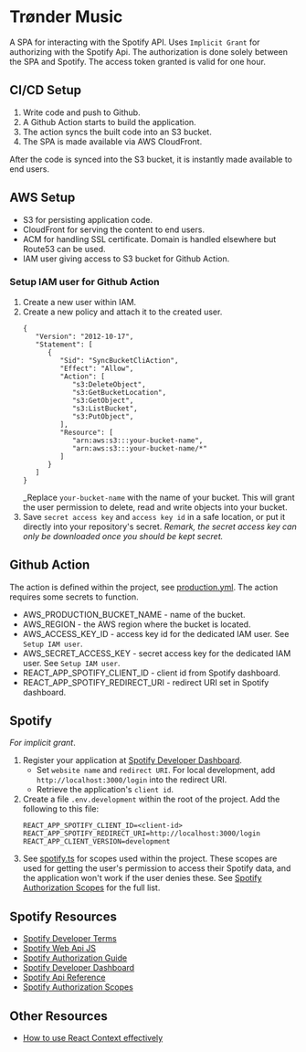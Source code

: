 # Trønder Music

A SPA for interacting with the Spotify API.
Uses `Implicit Grant` for authorizing with the Spotify Api. The authorization is done solely between the SPA and Spotify. The access token granted is valid for one hour.

## CI/CD Setup

1. Write code and push to Github.
2. A Github Action starts to build the application.
3. The action syncs the built code into an S3 bucket.
4. The SPA is made available via AWS CloudFront.

After the code is synced into the S3 bucket, it is instantly made available to end users.

## AWS Setup

- S3 for persisting application code.
- CloudFront for serving the content to end users.
- ACM for handling SSL certificate. Domain is handled elsewhere but Route53 can be used.
- IAM user giving access to S3 bucket for Github Action.

### Setup IAM user for Github Action

1. Create a new user within IAM.
2. Create a new policy and attach it to the created user.
   ```
   {
      "Version": "2012-10-17",
      "Statement": [
         {
            "Sid": "SyncBucketCliAction",
            "Effect": "Allow",
            "Action": [
               "s3:DeleteObject",
               "s3:GetBucketLocation",
               "s3:GetObject",
               "s3:ListBucket",
               "s3:PutObject",
            ],
            "Resource": [
               "arn:aws:s3:::your-bucket-name",
               "arn:aws:s3:::your-bucket-name/*"
            ]
         }
      ]
   }
   ```
   \_Replace `your-bucket-name` with the name of your bucket.
   This will grant the user permission to delete, read and write objects into your bucket.
3. Save `secret access key` and `access key id` in a safe location, or put it directly into your repository's secret. _Remark, the secret access key can only be downloaded once you should be kept secret._

## Github Action

The action is defined within the project, see [production.yml](./.github/workflows/production.yml).
The action requires some secrets to function.

- AWS_PRODUCTION_BUCKET_NAME - name of the bucket.
- AWS_REGION - the AWS region where the bucket is located.
- AWS_ACCESS_KEY_ID - access key id for the dedicated IAM user. See `Setup IAM user`.
- AWS_SECRET_ACCESS_KEY - secret access key for the dedicated IAM user. See `Setup IAM user`.
- REACT_APP_SPOTIFY_CLIENT_ID - client id from Spotify dashboard.
- REACT_APP_SPOTIFY_REDIRECT_URI - redirect URI set in Spotify dashboard.

## Spotify

_For implicit grant_.

1. Register your application at [Spotify Developer Dashboard](https://developer.spotify.com/dashboard/login).
   - Set `website name` and `redirect URI`. For local development, add `http://localhost:3000/login` into the redirect URI.
   - Retrieve the application's `client id`.
2. Create a file `.env.development` within the root of the project. Add the following to this file:
   ```
   REACT_APP_SPOTIFY_CLIENT_ID=<client-id>
   REACT_APP_SPOTIFY_REDIRECT_URI=http://localhost:3000/login
   REACT_APP_CLIENT_VERSION=development
   ```
3. See [spotify.ts](./src/service/spotify.ts) for scopes used within the project.
   These scopes are used for getting the user's permission to access their Spotify data, and the application won't work if the user denies these. See [Spotify Authorization Scopes](https://developer.spotify.com/documentation/general/guides/scopes/) for the full list.

## Spotify Resources

- [Spotify Developer Terms](https://developer.spotify.com/terms/)
- [Spotify Web Api JS](https://github.com/JMPerez/spotify-web-api-js)
- [Spotify Authorization Guide](https://developer.spotify.com/documentation/general/guides/authorization-guide/)
- [Spotify Developer Dashboard](https://developer.spotify.com/dashboard/login)
- [Spotify Api Reference](https://developer.spotify.com/documentation/web-api/reference-beta/)
- [Spotify Authorization Scopes](https://developer.spotify.com/documentation/general/guides/scopes/)

## Other Resources

- [How to use React Context effectively](https://kentcdodds.com/blog/how-to-use-react-context-effectively/)
